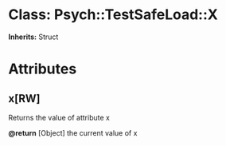 # Class: Psych::TestSafeLoad::X
**Inherits:** Struct
    



# Attributes
## x[RW] [](#attribute-i-x)
Returns the value of attribute x

**@return** [Object] the current value of x


